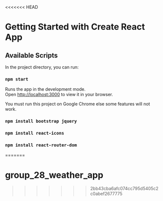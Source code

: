 <<<<<<< HEAD
# Getting Started with Create React App


## Available Scripts
In the project directory, you can run:

### `npm start`

Runs the app in the development mode.\
Open [http://localhost:3000](http://localhost:3000) to view it in your browser.

You must run this project on Google Chrome else some features will not work.

### `npm install bootstrap jquery`


### `npm install react-icons`


### `npm install react-router-dom`


=======
# group_28_weather_app
>>>>>>> 2bb43cba6afc074cc795d5405c2c0abef2677775
